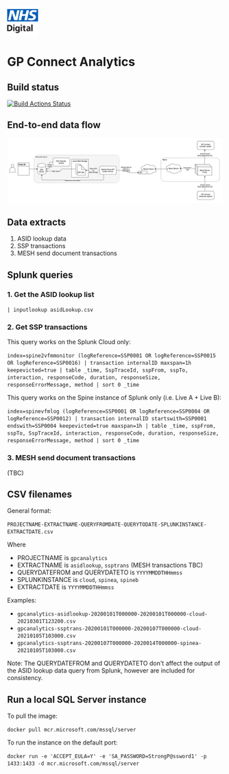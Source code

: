 <img src="documentation/logo.png" height=72>

# GP Connect Analytics

## Build status

[![Build Actions Status](https://github.com/nhsconnect/gpconnect-analytics/workflows/continuous-integration/badge.svg)](https://github.com/nhsconnect/gpconnect-analytics/actions?)

## End-to-end data flow
![End-to-end diagram](documentation/end-to-end-data-flow.png)

## Data extracts

1. ASID lookup data
2. SSP transactions
3. MESH send document transactions

## Splunk queries

### 1. Get the ASID lookup list

`| inputlookup asidLookup.csv`

### 2. Get SSP transactions

This query works on the Splunk Cloud only:

`index=spine2vfmmonitor (logReference=SSP0001 OR logReference=SSP0015 OR logReference=SSP0016) | transaction internalID maxspan=1h keepevicted=true | table _time, SspTraceId, sspFrom, sspTo, interaction, responseCode, duration, responseSize, responseErrorMessage, method | sort 0 _time
`

This query works on the Spine instance of Splunk only (i.e. Live A + Live B):

`index=spinevfmlog (logReference=SSP0001 OR logReference=SSP0004 OR logReference=SSP0012) | transaction internalID startswith=SSP0001 endswith=SSP0004 keepevicted=true maxspan=1h | table _time, sspFrom, sspTo, SspTraceId, interaction, responseCode, duration, responseSize, responseErrorMessage, method | sort 0 _time`

### 3. MESH send document transactions

(TBC)

## CSV filenames

General format:

`PROJECTNAME-EXTRACTNAME-QUERYFROMDATE-QUERYTODATE-SPLUNKINSTANCE-EXTRACTDATE.csv`

Where 
  - PROJECTNAME is `gpcanalytics`
  - EXTRACTNAME is `asidlookup`, `ssptrans` (MESH transactions TBC)
  - QUERYDATEFROM and QUERYDATETO is `YYYYMMDDTHHmmss`
  - SPLUNKINSTANCE is `cloud`, `spinea`, `spineb`
  - EXTRACTDATE is `YYYYMMDDTHHmmss`


Examples:

- `gpcanalytics-asidlookup-20200101T000000-20200101T000000-cloud-20210301T123200.csv`
- `gpcanalytics-ssptrans-20200101T000000-20200107T000000-cloud-20210105T103000.csv`
- `gpcanalytics-ssptrans-20200107T000000-2020014T000000-spinea-20210105T103000.csv`

Note:  The QUERYDATEFROM and QUERYDATETO don't affect the output of the ASID lookup data query from Splunk, however are included for consistency.

## Run a local SQL Server instance

To pull the image:

`docker pull mcr.microsoft.com/mssql/server`

To run the instance on the default port:

`docker run -e 'ACCEPT_EULA=Y' -e 'SA_PASSWORD=StrongP@ssword1' -p 1433:1433 -d mcr.microsoft.com/mssql/server`

